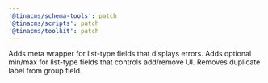 ```yaml
---
'@tinacms/schema-tools': patch
'@tinacms/scripts': patch
'@tinacms/toolkit': patch
---
```


Adds meta wrapper for list-type fields that displays errors. Adds optional min/max for list-type fields that controls add/remove UI. Removes duplicate label from group field.

